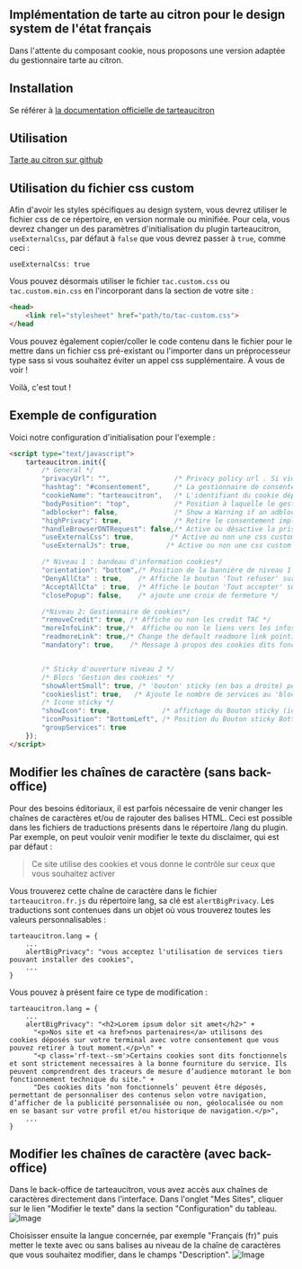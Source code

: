 ## Implémentation de tarte au citron pour le design system de l'état français

Dans l'attente du composant cookie, nous proposons une version adaptée du gestionnaire tarte au citron.

## Installation

Se référer à [la documentation officielle de tarteaucitron](https://tarteaucitron.io/fr/)

## Utilisation

[Tarte au citron sur github](https://github.com/AmauriC/tarteaucitron.js/blob/master/README.md#how-to-use)



## Utilisation du fichier css custom

Afin d'avoir les styles spécifiques au design system, vous devrez utiliser le fichier css de ce répertoire, en version normale ou minifiée. Pour cela, vous devrez changer un des paramètres d'initialisation du plugin tarteaucitron, `useExternalCss`, par défaut à `false` que vous devrez passer à `true`, comme ceci :

```
useExternalCss: true
```
Vous pouvez désormais utiliser le fichier `tac.custom.css` ou `tac.custom.min.css` en l'incorporant dans la section <head> de votre site :
```html
<head>
    <link rel="stylesheet" href="path/to/tac-custom.css">
</head
```
Vous pouvez également copier/coller le code contenu dans le fichier pour le mettre dans un fichier css pré-existant ou l'importer dans un préprocesseur type sass si vous souhaitez éviter un appel css supplémentaire. À vous de voir !

Voilà, c'est tout !

## Exemple de configuration

Voici notre configuration d'initialisation pour l'exemple :
```html
<script type="text/javascript">
    tarteaucitron.init({
        /* General */
        "privacyUrl": "",                /* Privacy policy url . Si vide, le lien Politique de confidencialité du bandeau ne s'affiche pas*/
        "hashtag": "#consentement",      /* La gestionnaire de consentement s'ouvre avec ce hashtag lorsqu'il est placé dans l'url */
        "cookieName": "tarteaucitron",   /* L'identifiant du cookie déposé sur le poste utilisateur */
        "bodyPosition": "top",           /* Position à laquelle le gestionnaire - niveau 2 -  est inséré dans la page (top ou bottom). Pour que les technologies d'assistance puisse y acceder rapidement à la navigation, 'top' est la valeur privilégiée. */
        "adblocker": false,              /* Show a Warning if an adblocker is detected */
        "highPrivacy": true,             /* Retire le consentement implicite (au scroll ou à la navigation) Activé par défaut, donc on peut le retirer de cette config */
        "handleBrowserDNTRequest": false,/* Active ou désactive la prise en compte du Do Not track Navigateur. Si le DNT est activé, aucun cookie n'est déposé */
        "useExternalCss": true,         /* Active ou non une css custom - désactive ou non la css par défaut */
        "useExternalJs": true,         /* Active ou non une css custom - désactive ou non la css par défaut */

        /* Niveau 1 : bandeau d'information cookies*/
        "orientation": "bottom",/* Position de la bannière de niveau 1 (middle - top - bottom). Si la position est middle, il y a un overlay derrière donc laisser à top ou bottom. */
        "DenyAllCta" : true,    /* Affiche le bouton 'Tout refuser' sur le bandeau de niveau 1 */
        "AcceptAllCta" : true,  /* Affiche le bouton 'Tout accepter' sur le bandeau de niveau 1 */
        "closePopup": false,    /* ajoute une croix de fermeture */

        /*Niveau 2: Gestionnaire de cookies*/
        "removeCredit": true, /* Affiche ou non les credit TAC */
        "moreInfoLink": true,/*  Affiche ou non le liens vers les infos*/
        "readmoreLink": true,/* Change the default readmore link pointing to tarteaucitron.io */
        "mandatory": true,    /* Message à propos des cookies dits fonctionnels  */


        /* Sticky d'ouverture niveau 2 */
        /* Blocs 'Gestion des cookies' */
        "showAlertSmall": true, /* 'bouton' sticky (en bas a droite) permettant d'ouvrir le gestionnaire de niveau 2*/
        "cookieslist": true,   /* Ajoute le nombre de services au 'block' sticky */
        /* Icone sticky */
        "showIcon": true,             /* affichage du Bouton sticky (icone citron) pour ouvrir le gestionnaire */
        "iconPosition": "BottomLeft", /* Position du Bouton sticky BottomRight, BottomLeft, TopRight and TopLeft */
        "groupServices": true
    });
</script>
```

## Modifier les chaînes de caractère (sans back-office)

Pour des besoins éditoriaux, il est parfois nécessaire de venir changer les chaînes de caractères et/ou de rajouter des balises HTML. Ceci est possible dans les fichiers de traductions présents dans le répertoire /lang du plugin.
Par exemple, on peut vouloir venir modifier le texte du disclaimer, qui est par défaut :

> Ce site utilise des cookies et vous donne le contrôle sur ceux que vous souhaitez activer

Vous trouverez cette chaîne de caractère dans le fichier `tarteaucitron.fr.js` du répertoire lang, sa clé est `alertBigPrivacy`. Les traductions sont contenues dans un objet où vous trouverez toutes les valeurs personnalisables :
```
tarteaucitron.lang = {
    ...
    alertBigPrivacy": "vous acceptez l'utilisation de services tiers pouvant installer des cookies",
    ...
}
```

Vous pouvez à présent faire ce type de modification : 
```
tarteaucitron.lang = {
    ...
    alertBigPrivacy": "<h2>Lorem ipsum dolor sit amet</h2>" +
      "<p>Nos site et <a href>nos partenaires</a> utilisons des cookies déposés sur votre terminal avec votre consentement que vous pouvez retirer à tout moment.</p>\n" +
      "<p class='rf-text--sm'>Certains cookies sont dits fonctionnels et sont strictement necessaires à la bonne fourniture du service. Ils peuvent comprendrent des traceurs de mesure d’audience motorant le bon fonctionnement technique du site." +
      "Des cookies dits ‘non fonctionnels’ peuvent être déposés, permettant de personnaliser des contenus selon votre navigation, d’afficher de la publicité personnalisée ou non, géolocalisée ou non en se basant sur votre profil et/ou historique de navigation.</p>",
    ...
}
```
## Modifier les chaînes de caractère (avec back-office)

Dans le back-office de tarteaucitron, vous avez accès aux chaînes de caractères directement dans l'interface.
Dans l'onglet "Mes Sites", cliquer sur le lien "Modifier le texte" dans la section "Configuration" du tableau. 
![Image](../main/img/accueil.png?raw=true)

Choisisser ensuite la langue concernée, par exemple "Français (fr)" puis metter le texte avec ou sans balises au niveau de la chaîne de caractères que vous souhaitez modifier, dans le champs "Description".
![Image](../main/img/configuration.png?raw=true)
